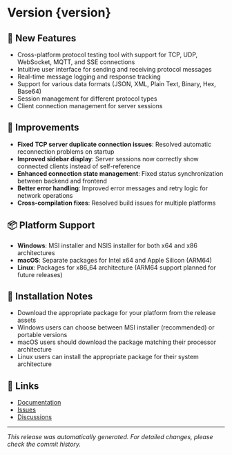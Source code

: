 # Version {version}

## 🚀 New Features
- Cross-platform protocol testing tool with support for TCP, UDP, WebSocket, MQTT, and SSE connections
- Intuitive user interface for sending and receiving protocol messages
- Real-time message logging and response tracking
- Support for various data formats (JSON, XML, Plain Text, Binary, Hex, Base64)
- Session management for different protocol types
- Client connection management for server sessions

## 🔧 Improvements
- **Fixed TCP server duplicate connection issues**: Resolved automatic reconnection problems on startup
- **Improved sidebar display**: Server sessions now correctly show connected clients instead of self-reference
- **Enhanced connection state management**: Fixed status synchronization between backend and frontend
- **Better error handling**: Improved error messages and retry logic for network operations
- **Cross-compilation fixes**: Resolved build issues for multiple platforms

## 📦 Platform Support
- **Windows**: MSI installer and NSIS installer for both x64 and x86 architectures
- **macOS**: Separate packages for Intel x64 and Apple Silicon (ARM64)
- **Linux**: Packages for x86_64 architecture (ARM64 support planned for future releases)

## 📝 Installation Notes
- Download the appropriate package for your platform from the release assets
- Windows users can choose between MSI installer (recommended) or portable versions
- macOS users should download the package matching their processor architecture
- Linux users can install the appropriate package for their system architecture

## 🔗 Links
- [Documentation](https://github.com/chenqi92/keke-proto-tool)
- [Issues](https://github.com/chenqi92/keke-proto-tool/issues)
- [Discussions](https://github.com/chenqi92/keke-proto-tool/discussions)

---

*This release was automatically generated. For detailed changes, please check the commit history.*
